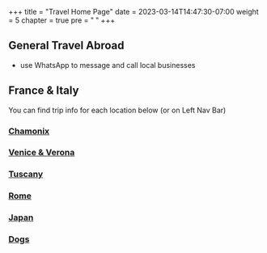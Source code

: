 +++
title = "Travel Home Page"
date = 2023-03-14T14:47:30-07:00
weight = 5
chapter = true
pre = "<b> </b>"
+++

## General Travel Abroad
- use WhatsApp to message and call local businesses

## France & Italy
You can find trip info for each location below (or on Left Nav Bar)

### [Chamonix](./travel/cham.html)

### [Venice & Verona](./travel/venice.html)

### [Tuscany](./travel/tuscany.html)

### [Rome](./travel/rome.html)

### [Japan](./travel/japan.html)

### [Dogs](./dogs.html)